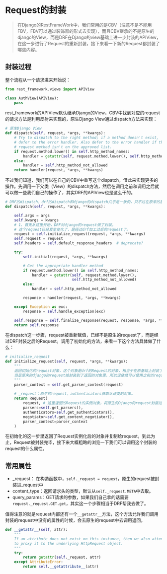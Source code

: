 # Request的封装

> 在Django的RestFrameWork中，我们常用的是CBV（注意不是不能用FBV，FBV可以通过装饰器的形式去实现），而且CBV继承的不是原生的django的View，而是DRF在Django的view基础上进一步封装的APIView，在这一步进行了Request的重新封装，接下来看一下新的Request都封装了哪些内容。

## 封装过程

整个流程从一个请求进来开始说：

```python
from rest_framework.views import APIView

class AuthView(APIView):
    pass
```

rest_framework的APIView默认继承Django的View，CBV中找到对应的request的请求方法是利用反射来实现的，原生Django View通过dispatch方法来实现：

```python
# 原生Django View
def dispatch(self, request, *args, **kwargs):
    # Try to dispatch to the right method; if a method doesn't exist,
    # defer to the error handler. Also defer to the error handler if the
    # request method isn't on the approved list.
    if request.method.lower() in self.http_method_names:
        handler = getattr(self, request.method.lower(), self.http_method_not_allowed)
    else:
        handler = self.http_method_not_allowed
    return handler(request, *args, **kwargs)
```

不过我们知道，我们可以在自己的CBV中重写这个dispatch，借此来实现更多的操作。先调用一下父类（View）的dispatch方法，然后在调用之前和调用之后就可以做一些我们自己的操作了，其实DRF的APIView也是这么干的。

```python
# DRF的dispatch，drf的dispatch和django的dispatch几乎是一致的，只不过在原来的基础上加了一些钩子，也就是我们所说的在调用父类的操作之前，执行一些其他的方法。这些钩子分别存在于开始，结束以及异常的时候。
def dispatch(self, request, *args, **kwargs):

    self.args = args
    self.kwargs = kwargs
    # 1、首先从这里开始，DRF对django的request做了封装。
    # 这个request已经发生变化了，是经过drf加工过后的request了。
    request = self.initialize_request(request, *args, **kwargs)
    self.request = request
    self.headers = self.default_response_headers  # deprecate?

    try:
        self.initial(request, *args, **kwargs)

        # Get the appropriate handler method
        if request.method.lower() in self.http_method_names:
            handler = getattr(self, request.method.lower(),
                              self.http_method_not_allowed)
        else:
            handler = self.http_method_not_allowed

        response = handler(request, *args, **kwargs)

    except Exception as exc:
        response = self.handle_exception(exc)

    self.response = self.finalize_response(request, response, *args, **kwargs)
    return self.response
```

在dispatch这一步骤，request被重新赋值，已经不是原生的request了，而是经过DRF封装之后的Request。调用了初始化的方法，来看一下这个方法具体做了什么：

```python
# initialize_request
def initialize_request(self, request, *args, **kwargs):
    """
    返回初始化的request对象，这个对象是drf的Request的对象，相当于在原基础上封装了更多的内容
    但是原来的django的request给封装到了返回的对象里，所以说依然可以使用之前的request。
    """
    parser_context = self.get_parser_context(request)
    
    # _request：原生的request，authenticators获取认证类的对象。
    return Request(
        request, # 这里返回的Request的实例对象，将原生的Django的request封装进去了。
        parsers=self.get_parsers(),
        authenticators=self.get_authenticators(),
        negotiator=self.get_content_negotiator(),
        parser_context=parser_context
    )
```

在初始化的这一步里返回了Request实例化后的对象并复制给request，到此为止，Request被封装完毕，接下来大概粗略的浏览一下我们可以调用这个封装的request的什么属性。

## 常用属性

- \_request： 在构造函数中，`self._request = request`，原生的request被封装进\_request中
- content_type：返回请求头的类型，默认从`self._request.META`中去取。
- query_params：GET请求的参数，如果我们自己拿的话需要`request._request.GET.get`，其实这一个步骤相当于DRF帮我去做了。

值得注意的就是request内部还有一个`__getattr__`方法，这个方法允许我们调用封装的request中没有的属性的时候，会去原生的request中去调用返回。

```python
def __getattr__(self, attr):
    """
    If an attribute does not exist on this instance, then we also attempt
    to proxy it to the underlying HttpRequest object.
    """
    try:
        return getattr(self._request, attr)
    except AttributeError:
        return self.__getattribute__(attr)
```

